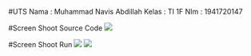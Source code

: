 #UTS 
Nama    : Muhammad Navis Abdillah
Kelas   : TI 1F
NIm     : 1941720147

#Screen Shoot Source Code
<img src = '1.png'>

#Screen Shoot Run 
<img src = 'run1.png'>
<img src = 'run2.png'>
